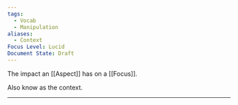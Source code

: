 ```yaml
---
tags:
  - Vocab
  - Manipulation
aliases:
  - Context
Focus Level: Lucid
Document State: Draft
---
```

The impact an [[Aspect]] has on a [[Focus]].

Also know as the context.
- - -

